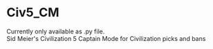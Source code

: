 # Civ5_CM
Currently only available as .py file.  
Sid Meier's Civilization 5 Captain Mode for Civilization picks and bans
